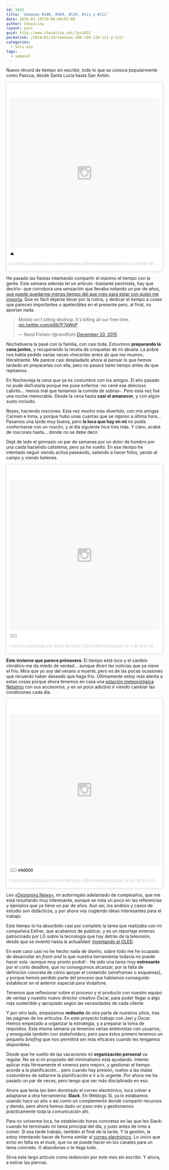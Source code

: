 ```yaml
---
id: 3432
title: 'Semanas #108, #109, #110, #111 y #112'
date: 2016-01-19T19:04:04+02:00
author: Chavalina
layout: post
guid: http://www.chavalina.net/?p=3432
permalink: /2016/01/19/semanas-108-109-110-111-y-112/
categories:
  - Sólo mío
tags:
  - semanal
---
```

Nuevo récord de tiempo sin escribir, todo lo que se conoce popularmente como Pascua, desde Santa Lucía hasta San Antón.

<blockquote class="instagram-media" data-instgrm-captioned data-instgrm-version="6" style=" background:#FFF; border:0; border-radius:3px; box-shadow:0 0 1px 0 rgba(0,0,0,0.5),0 1px 10px 0 rgba(0,0,0,0.15); margin: 1px; max-width:658px; padding:0; width:99.375%; width:-webkit-calc(100% - 2px); width:calc(100% - 2px);"><div style="padding:8px;"> <div style=" background:#F8F8F8; line-height:0; margin-top:40px; padding:50.0% 0; text-align:center; width:100%;"> <div style=" background:url(data:image/png;base64,iVBORw0KGgoAAAANSUhEUgAAACwAAAAsCAMAAAApWqozAAAAGFBMVEUiIiI9PT0eHh4gIB4hIBkcHBwcHBwcHBydr+JQAAAACHRSTlMABA4YHyQsM5jtaMwAAADfSURBVDjL7ZVBEgMhCAQBAf//42xcNbpAqakcM0ftUmFAAIBE81IqBJdS3lS6zs3bIpB9WED3YYXFPmHRfT8sgyrCP1x8uEUxLMzNWElFOYCV6mHWWwMzdPEKHlhLw7NWJqkHc4uIZphavDzA2JPzUDsBZziNae2S6owH8xPmX8G7zzgKEOPUoYHvGz1TBCxMkd3kwNVbU0gKHkx+iZILf77IofhrY1nYFnB/lQPb79drWOyJVa/DAvg9B/rLB4cC+Nqgdz/TvBbBnr6GBReqn/nRmDgaQEej7WhonozjF+Y2I/fZou/qAAAAAElFTkSuQmCC); display:block; height:44px; margin:0 auto -44px; position:relative; top:-22px; width:44px;"></div></div> <p style=" margin:8px 0 0 0; padding:0 4px;"> <a href="https://www.instagram.com/p/BAH4JI8tsr3/" style=" color:#000; font-family:Arial,sans-serif; font-size:14px; font-style:normal; font-weight:normal; line-height:17px; text-decoration:none; word-wrap:break-word;" target="_blank">⛰</a></p> <p style=" color:#c9c8cd; font-family:Arial,sans-serif; font-size:14px; line-height:17px; margin-bottom:0; margin-top:8px; overflow:hidden; padding:8px 0 7px; text-align:center; text-overflow:ellipsis; white-space:nowrap;">Una foto publicada por Inma Bermejo (@inmabermejosalar) el <time style=" font-family:Arial,sans-serif; font-size:14px; line-height:17px;" datetime="2016-01-04T16:01:31+00:00">4 de Ene de 2016 a la(s) 8:01 PST</time></p></div></blockquote>
<script async defer src="//platform.instagram.com/en_US/embeds.js"></script>

He pasado las fiestas intentando compartir el máximo el tiempo con la gente. Esta semana además leí un artículo -bastante pesimista, hay que decirlo- que corrobora una sensación que llevaba notando un par de años, [que puede quedarme menos tiempo del que creo para estar con quien me importa](http://qz.com/572284/the-tail-end/). Que es fácil dejarse llevar por la rutina, y dedicar el tiempo a cosas que parecen importantes o apetecibles en el presente pero, al final, no aportan nada.

<blockquote class="twitter-tweet" lang="en"><p lang="en" dir="ltr">Mobile isn't killing desktop. It's killing all our free time. <a href="https://t.co/pXb7F7aWsP">pic.twitter.com/pXb7F7aWsP</a></p>&mdash; Rand Fishkin (@randfish) <a href="https://twitter.com/randfish/status/678639616199557120">December 20, 2015</a></blockquote>
<script async src="//platform.twitter.com/widgets.js" charset="utf-8"></script>

Nochebuena la pasé con la familia, con casi toda. Estuvimos **preparando la cena juntos**, y recuperando la receta de croquetas de mi abuela. La pobre nos había pedido varias veces _«hacerlas antes de que me muera»_, literalmente. Me parece casi despiadado ahora al pensar lo que hemos tardado en prepararlas con ella, pero no pasará tanto tiempo antes de que repitamos.

En Nochevieja la cena que ya es costumbre con los amigos. El año pasado no pude disfrutarla porque me puse enferma -no cené ese delicioso cabrito… menos mal que teníamos la comida de sobras-. Pero esta vez fue una noche memorable. Desde la cena hasta **casi el amanecer**, y con algún susto incluido.

Reyes, haciendo roscones. Esta vez mucho más divertido, con mis amigas Carmen e Inma, y porque hubo unas cuantas que se _rajaron_ a última hora… Pasamos una tarde muy buena, pero **la loca que hay en mi** no podía conformarse con un roscón, y al día siguiente hice tres más. Y claro, acabé de roscones hasta… donde no se debe decir.

Dejé de lado el gimnasio un par de semanas por un dolor de hombro por una caída haciendo calistenia, pero ya he vuelto. En ese tiempo he intentado seguir siendo activa paseando, saliendo a hacer fotos, yendo al campo y viendo belenes.

<blockquote class="instagram-media" data-instgrm-captioned data-instgrm-version="6" style=" background:#FFF; border:0; border-radius:3px; box-shadow:0 0 1px 0 rgba(0,0,0,0.5),0 1px 10px 0 rgba(0,0,0,0.15); margin: 1px; max-width:658px; padding:0; width:99.375%; width:-webkit-calc(100% - 2px); width:calc(100% - 2px);"><div style="padding:8px;"> <div style=" background:#F8F8F8; line-height:0; margin-top:40px; padding:50.0% 0; text-align:center; width:100%;"> <div style=" background:url(data:image/png;base64,iVBORw0KGgoAAAANSUhEUgAAACwAAAAsCAMAAAApWqozAAAAGFBMVEUiIiI9PT0eHh4gIB4hIBkcHBwcHBwcHBydr+JQAAAACHRSTlMABA4YHyQsM5jtaMwAAADfSURBVDjL7ZVBEgMhCAQBAf//42xcNbpAqakcM0ftUmFAAIBE81IqBJdS3lS6zs3bIpB9WED3YYXFPmHRfT8sgyrCP1x8uEUxLMzNWElFOYCV6mHWWwMzdPEKHlhLw7NWJqkHc4uIZphavDzA2JPzUDsBZziNae2S6owH8xPmX8G7zzgKEOPUoYHvGz1TBCxMkd3kwNVbU0gKHkx+iZILf77IofhrY1nYFnB/lQPb79drWOyJVa/DAvg9B/rLB4cC+Nqgdz/TvBbBnr6GBReqn/nRmDgaQEej7WhonozjF+Y2I/fZou/qAAAAAElFTkSuQmCC); display:block; height:44px; margin:0 auto -44px; position:relative; top:-22px; width:44px;"></div></div> <p style=" margin:8px 0 0 0; padding:0 4px;"> <a href="https://www.instagram.com/p/BAHEFEeNskI/" style=" color:#000; font-family:Arial,sans-serif; font-size:14px; font-style:normal; font-weight:normal; line-height:17px; text-decoration:none; word-wrap:break-word;" target="_blank">&#x1f338;&#x1f41d;</a></p> <p style=" color:#c9c8cd; font-family:Arial,sans-serif; font-size:14px; line-height:17px; margin-bottom:0; margin-top:8px; overflow:hidden; padding:8px 0 7px; text-align:center; text-overflow:ellipsis; white-space:nowrap;">Una foto publicada por Inma Bermejo (@inmabermejosalar) el <time style=" font-family:Arial,sans-serif; font-size:14px; line-height:17px;" datetime="2016-01-04T08:26:34+00:00">4 de Ene de 2016 a la(s) 12:26 PST</time></p></div></blockquote>
<script async defer src="//platform.instagram.com/en_US/embeds.js"></script>

**Este invierno que parece primavera**. El tiempo está loco y el cambio climático me da miedo de verdad… aunque dicen las noticias que ya viene el frío. Mira que yo soy del verano a muerte, pero es de las pocas ocasiones que recuerdo haber deseado que haga frío. Últimamente estoy más atenta a estas cosas porque ahora tenemos en casa una [estación meteorológica Netatmo](https://www.netatmo.com/es-ES/producto/estacion-meteorologica) con sus accesorios, y es un poco adictivo ir viendo cambiar las condiciones cada día.

<blockquote class="instagram-media" data-instgrm-captioned data-instgrm-version="6" style=" background:#FFF; border:0; border-radius:3px; box-shadow:0 0 1px 0 rgba(0,0,0,0.5),0 1px 10px 0 rgba(0,0,0,0.15); margin: 1px; max-width:658px; padding:0; width:99.375%; width:-webkit-calc(100% - 2px); width:calc(100% - 2px);"><div style="padding:8px;"> <div style=" background:#F8F8F8; line-height:0; margin-top:40px; padding:50.0% 0; text-align:center; width:100%;"> <div style=" background:url(data:image/png;base64,iVBORw0KGgoAAAANSUhEUgAAACwAAAAsCAMAAAApWqozAAAAGFBMVEUiIiI9PT0eHh4gIB4hIBkcHBwcHBwcHBydr+JQAAAACHRSTlMABA4YHyQsM5jtaMwAAADfSURBVDjL7ZVBEgMhCAQBAf//42xcNbpAqakcM0ftUmFAAIBE81IqBJdS3lS6zs3bIpB9WED3YYXFPmHRfT8sgyrCP1x8uEUxLMzNWElFOYCV6mHWWwMzdPEKHlhLw7NWJqkHc4uIZphavDzA2JPzUDsBZziNae2S6owH8xPmX8G7zzgKEOPUoYHvGz1TBCxMkd3kwNVbU0gKHkx+iZILf77IofhrY1nYFnB/lQPb79drWOyJVa/DAvg9B/rLB4cC+Nqgdz/TvBbBnr6GBReqn/nRmDgaQEej7WhonozjF+Y2I/fZou/qAAAAAElFTkSuQmCC); display:block; height:44px; margin:0 auto -44px; position:relative; top:-22px; width:44px;"></div></div> <p style=" margin:8px 0 0 0; padding:0 4px;"> <a href="https://www.instagram.com/p/BAhff4wNslZ/" style=" color:#000; font-family:Arial,sans-serif; font-size:14px; font-style:normal; font-weight:normal; line-height:17px; text-decoration:none; word-wrap:break-word;" target="_blank">&#x1f41e;&#x1f60d; #A6000</a></p> <p style=" color:#c9c8cd; font-family:Arial,sans-serif; font-size:14px; line-height:17px; margin-bottom:0; margin-top:8px; overflow:hidden; padding:8px 0 7px; text-align:center; text-overflow:ellipsis; white-space:nowrap;">Una foto publicada por Inma Bermejo (@inmabermejosalar) el <time style=" font-family:Arial,sans-serif; font-size:14px; line-height:17px;" datetime="2016-01-14T14:46:25+00:00">14 de Ene de 2016 a la(s) 6:46 PST</time></p></div></blockquote>
<script async defer src="//platform.instagram.com/en_US/embeds.js"></script>

Leo [«Designing News»](http://www.amazon.es/gp/product/389955468X/ref=as_li_ss_tl?ie=UTF8&camp=3626&creative=24822&creativeASIN=389955468X&linkCode=as2&tag=chavadiari-21), mi autorregalo adelantado de cumpleaños, que me está resultando muy interesante, aunque se nota un poco en las referencias y ejemplos que ya tiene un par de años. Aun así, los análisis y casos de estudio son didácticos, y por ahora voy cogiendo ideas interesantes para el trabajo.

Este tiempo lo ha absorbido casi por completo la tarea que realizaba con mi compañera Esther, que acabamos de publicar, y es un reportaje extenso patrocinado por LG sobre la tecnología que hay detrás de la televisión, desde que se inventó hasta la actualidad: [Inventando el OLED](http://www.xataka.com/especial/inventando-el-oled-1).

En este caso casi no he hecho nada de diseño, sobre todo me he ocupado de desarrollar en _front-end_ lo que nuestra herramienta todavía no puede hacer sola -aunque muy pronto podrá!-. Ha sido una tarea muy **estresante** por el corto deadline, que no conseguimos alcanzar, por la falta de definición concreta de cómo apoyar el contenido (wireframes o esquemas), y porque hemos perdido parte del proceso que habíamos conseguido establecer en el anterior especial para Vodafone.

Tenemos que reflexionar sobre el proceso y el producto con nuestro equipo de ventas y nuestro nuevo director creativo Óscar, para poder llegar a algo más sostenible y apropiado según las necesidades de cada cliente.

Y por otro lado, empezamos **rediseño** de otra parte de nuestros sitios, tras las páginas de los artículos. En este proyecto trabajo con Javi y Óscar. Hemos empezado a organizar la estrategia, y a preparar la toma de requisitos. Esta misma semana ya tenemos varias entrevistas con usuarios, y enseguida también con _stakeholders_, pero para éstos primero tenemos un pequeño _briefing_ que nos permitirá ser más eficaces cuando les tengamos disponibles.

Desde que he vuelto de las vacaciones mi **organización personal** va regular. No sé si mi propósito del minimalismo está ayudando. Intento aplicar más férreamente el «menos pero mejor», y gestionar el tiempo acorde a la planificación… pero cuando hay presión, vuelvo a las malas costumbres de saltarme la planificación e ir a lo urgente. Por ahora me ha pasado un par de veces, pero tengo que ser más disciplinada en eso.

Ahora que tenía tan bien dominado el correo electrónico, toca volver a adaptarse a otra herramienta: **Slack**. En Weblogs SL ya lo estábamos usando hace un año o así como un complemento donde compartir recursos y demás, pero ahora hemos dado un paso más y gestionamos prácticamente toda la comunicación ahí.

Para no volverme loca, he establecido horas concretas en las que leo Slack: cuando he terminado mi tarea principal del día, y justo antes de irme a comer. Si esa tarde trabajo, también al final de la tarde. Y la gestión, la estoy intentando hacer de forma similar al [correo electrónico](http://www.chavalina.net/2015/02/26/esclavos-del-e-mail-algunas-ideas-para-mejorar-esa-relacion/). Lo único que echo en falta es el _mute_, que no se puede hacer en los canales para un tema concreto. O abandonas o te llega todo.

Sirva este largo artículo como redención por este mes sin escribir. Y ahora, a estirar las piernas.